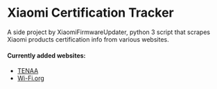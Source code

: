 # Xiaomi Certification Tracker
A side project by XiaomiFirmwareUpdater, python 3 script that scrapes Xiaomi products certification info from various websites.

#### Currently added websites:
- [TENAA](https://github.com/XiaomiFirmwareUpdater/xiaomi_certification_tracker/blob/master/data/tenaa.md)
- [Wi-Fi.org](https://github.com/XiaomiFirmwareUpdater/xiaomi_certification_tracker/blob/master/data/wifi.md)
